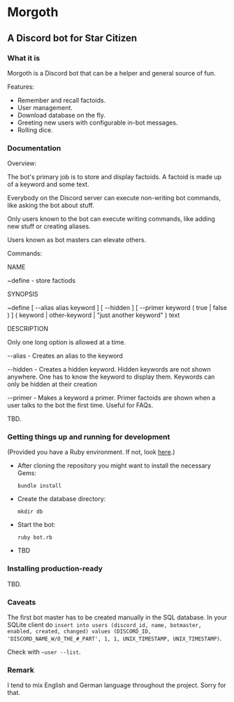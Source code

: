 # Morgoth
## A Discord bot for Star Citizen

### What it is

Morgoth is a Discord bot that can be a helper and
general source of fun.

Features:

* Remember and recall factoids.
* User management.
* Download database on the fly.
* Greeting new users with configurable in-bot messages.
* Rolling dice.

### Documentation

Overview:

The bot's primary job is to store and display factoids. A factoid is made up of a keyword and some text.

Everybody on the Discord server can execute non-writing bot commands, like asking the bot about stuff.

Only users known to the bot can execute writing commands, like adding new stuff or creating aliases.

Users known as bot masters can elevate others.

Commands:

NAME

~define - store factiods

SYNOPSIS

~define [ --alias alias keyword ] [ --hidden ] [ --primer keyword ( true | false ) ] ( keyword | other-keyword | "just another keyword" ) text

DESCRIPTION

Only one long option is allowed at a time.

--alias - Creates an alias to the keyword

--hidden - Creates a hidden keyword. Hidden keywords are not shown anywhere. One has to know the keyword to display them. Keywords can only be hidden at their creation

--primer - Makes a keyword a primer. Primer factoids are shown when a user talks to the bot the first time. Useful for FAQs.

TBD.

### Getting things up and running for development

(Provided you have a Ruby environment. If not, look [here](https://cbednarski.com/articles/installing-ruby/).)

* After cloning the repository you might want to install the necessary Gems:

  `bundle install`

* Create the database directory:

  `mkdir db`

* Start the bot:

  `ruby bot.rb`

* TBD

### Installing production-ready

TBD.

### Caveats

The first bot master has to be created manually in the SQL database.
In your SQLite client do `insert into users (discord_id, name, botmaster, enabled, created, changed) values (DISCORD_ID, 'DISCORD_NAME_W/O_THE_#_PART', 1, 1, UNIX_TIMESTAMP, UNIX_TIMESTAMP)`.

Check with `~user --list`.

### Remark
I tend to mix English and German language throughout the project.
Sorry for that.
